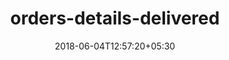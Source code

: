 ---
title: "orders-details-delivered"
date: 2018-06-04T12:57:20+05:30
draft: false
layout: orders-details-delivered
url: /account/orders-details-delivered/

---